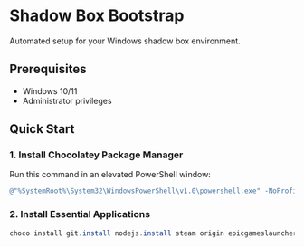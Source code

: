 # Shadow Box Bootstrap

Automated setup for your Windows shadow box environment.

## Prerequisites

- Windows 10/11
- Administrator privileges

## Quick Start

### 1. Install Chocolatey Package Manager

Run this command in an elevated PowerShell window:

```powershell
@"%SystemRoot%\System32\WindowsPowerShell\v1.0\powershell.exe" -NoProfile -InputFormat None -ExecutionPolicy Bypass -Command "iex ((New-Object System.Net.WebClient).DownloadString('https://chocolatey.org/install.ps1'))" && SET "PATH=%PATH%;%ALLUSERSPROFILE%\chocolatey\bin"
```

### 2. Install Essential Applications

```powershell
choco install git.install nodejs.install steam origin epicgameslauncher windirstat firefox bleachbit geforce-experience
```
